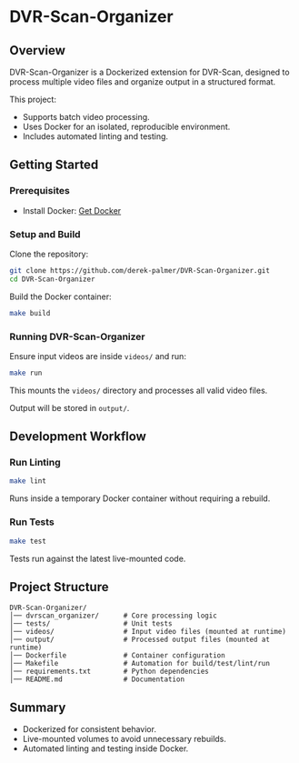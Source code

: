 # DVR-Scan-Organizer

## Overview
DVR-Scan-Organizer is a Dockerized extension for DVR-Scan, designed to process multiple video files and organize output in a structured format.

This project:
- Supports batch video processing.
- Uses Docker for an isolated, reproducible environment.
- Includes automated linting and testing.

## Getting Started
### Prerequisites
- Install Docker: [Get Docker](https://docs.docker.com/get-docker/)

### Setup and Build
Clone the repository:
```sh
git clone https://github.com/derek-palmer/DVR-Scan-Organizer.git
cd DVR-Scan-Organizer
```

Build the Docker container:
```sh
make build
```

### Running DVR-Scan-Organizer
Ensure input videos are inside `videos/` and run:
```sh
make run
```
This mounts the `videos/` directory and processes all valid video files.

Output will be stored in `output/`.

## Development Workflow
### Run Linting
```sh
make lint
```
Runs inside a temporary Docker container without requiring a rebuild.

### Run Tests
```sh
make test
```
Tests run against the latest live-mounted code.

## Project Structure
```
DVR-Scan-Organizer/
│── dvrscan_organizer/      # Core processing logic
│── tests/                  # Unit tests
│── videos/                 # Input video files (mounted at runtime)
│── output/                 # Processed output files (mounted at runtime)
│── Dockerfile              # Container configuration
│── Makefile                # Automation for build/test/lint/run
│── requirements.txt        # Python dependencies
│── README.md               # Documentation
```

## Summary
- Dockerized for consistent behavior.
- Live-mounted volumes to avoid unnecessary rebuilds.
- Automated linting and testing inside Docker.
